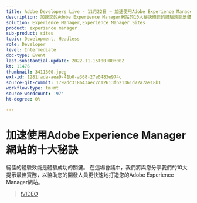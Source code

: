 ```yaml
---
title: Adobe Developers Live - 11月22日 — 加速使用Adobe Experience Manager網站的十大秘訣
description: 加速您的Adobe Experience Manager網站的10大秘訣絕佳的體驗效能是體驗成功的關鍵。 在這場會議中，我們將與您分享我們的10大提示最佳實務，以協助您的開發人員更快速地打造您的Adobe Experience Manager網站。
solution: Experience Manager,Experience Manager Sites
product: experience manager
sub-product: sites
topic: Development, Headless
role: Developer
level: Intermediate
doc-type: Event
last-substantial-update: 2022-11-15T00:00:00Z
kt: 11476
thumbnail: 3411300.jpeg
exl-id: 1281fada-aea9-41b0-a368-27e0483e974c
source-git-commit: 1792dc318643aec2c12613f621361d72a7a918b1
workflow-type: tm+mt
source-wordcount: '97'
ht-degree: 0%

---
```


# 加速使用Adobe Experience Manager網站的十大秘訣

絕佳的體驗效能是體驗成功的關鍵。 在這場會議中，我們將與您分享我們的10大提示最佳實務，以協助您的開發人員更快速地打造您的Adobe Experience Manager網站。

>[!VIDEO](https://video.tv.adobe.com/v/3411300/?quality=12&learn=on)
